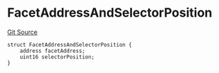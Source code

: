 # FacetAddressAndSelectorPosition
[Git Source](https://github.com/thrackle-io/tron/blob/fd00dd3f701afe5991226ded04be9da490ad380d/src/client/token/handler/diamond/HandlerDiamondLib.sol)


```solidity
struct FacetAddressAndSelectorPosition {
    address facetAddress;
    uint16 selectorPosition;
}
```

